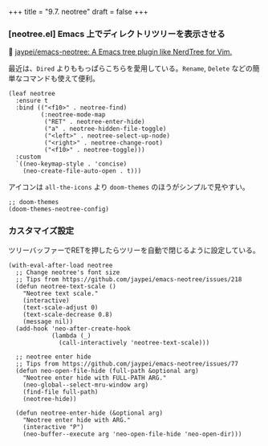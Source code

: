 +++
title = "9.7. neotree"
draft = false
+++
### [neotree.el] Emacs 上でディレクトリツリーを表示させる

🔗 [jaypei/emacs-neotree: A Emacs tree plugin like NerdTree for Vim.](https://github.com/jaypei/emacs-neotree) 

最近は、`Dired` よりももっぱらこちらを愛用している。`Rename`, `Delete` などの簡単なコマンドも使えて便利。

```elisp
(leaf neotree
  :ensure t
  :bind (("<f10>" . neotree-find)
		 (:neotree-mode-map
		  ("RET" . neotree-enter-hide)
		  ("a" . neotree-hidden-file-toggle)
		  ("<left>" . neotree-select-up-node)
		  ("<right>" . neotree-change-root)
		  ("<f10>" . neotree-toggle)))
  :custom
  `((neo-keymap-style . 'concise)
    (neo-create-file-auto-open . t)))
```
アイコンは `all-the-icons` より `doom-themes` のほうがシンプルで見やすい。

```elisp
;; doom-themes 
(doom-themes-neotree-config)
```

### カスタマイズ設定
ツリーバッファーでRETを押したらツリーを自動で閉じるように設定している。

```elisp
(with-eval-after-load neotree
  ;; Change neotree's font size
  ;; Tips from https://github.com/jaypei/emacs-neotree/issues/218
  (defun neotree-text-scale ()
	"Neotree text scale."
	(interactive)
	(text-scale-adjust 0)
	(text-scale-decrease 0.8)
	(message nil))
  (add-hook 'neo-after-create-hook
			(lambda (_)
			  (call-interactively 'neotree-text-scale)))

  ;; neotree enter hide
  ;; Tips from https://github.com/jaypei/emacs-neotree/issues/77
  (defun neo-open-file-hide (full-path &optional arg)
	"Neotree enter hide with FULL-PATH ARG."
	(neo-global--select-mru-window arg)
	(find-file full-path)
	(neotree-hide))

  (defun neotree-enter-hide (&optional arg)
	"Neotree enter hide with ARG."
	(interactive "P")
	(neo-buffer--execute arg 'neo-open-file-hide 'neo-open-dir)))
```

